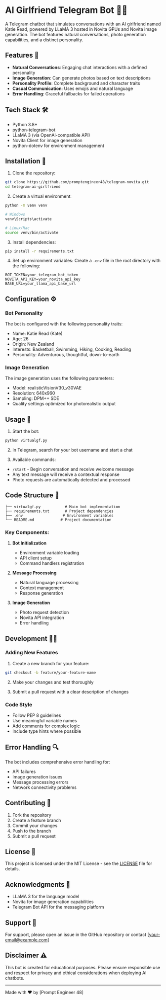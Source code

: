 # AI Girlfriend Telegram Bot 🤖💕

A Telegram chatbot that simulates conversations with an AI girlfriend named Katie Read, powered by LLaMA 3 hosted in Novita GPUs and Novita image generation. The bot features natural conversations, photo generation capabilities, and a distinct personality.

## Features 🌟

- **Natural Conversations**: Engaging chat interactions with a defined personality
- **Image Generation**: Can generate photos based on text descriptions
- **Personality Profile**: Complete background and character traits
- **Casual Communication**: Uses emojis and natural language
- **Error Handling**: Graceful fallbacks for failed operations

## Tech Stack 🛠️

- Python 3.8+
- python-telegram-bot
- LLaMA 3 (via OpenAI-compatible API)
- Novita Client for image generation
- python-dotenv for environment management

## Installation 🔧

1. Clone the repository:
```bash
git clone https://github.com/promptengineer48/telegram-novita.git
cd telegram-ai-girlfriend
```

2. Create a virtual environment:
```bash
python -m venv venv

# Windows
venv\Scripts\activate

# Linux/Mac
source venv/bin/activate
```

3. Install dependencies:
```bash
pip install -r requirements.txt
```

4. Set up environment variables:
Create a `.env` file in the root directory with the following:
```plaintext
BOT_TOKEN=your_telegram_bot_token
NOVITA_API_KEY=your_novita_api_key
BASE_URL=your_llama_api_base_url
```

## Configuration ⚙️

### Bot Personality
The bot is configured with the following personality traits:
- Name: Katie Read (Kate)
- Age: 26
- Origin: New Zealand
- Interests: Basketball, Swimming, Hiking, Cooking, Reading
- Personality: Adventurous, thoughtful, down-to-earth

### Image Generation
The image generation uses the following parameters:
- Model: realisticVisionV30_v30VAE
- Resolution: 640x960
- Sampling: DPM++ SDE
- Quality settings optimized for photorealistic output

## Usage 💬

1. Start the bot:
```bash
python virtualgf.py
```

2. In Telegram, search for your bot username and start a chat

3. Available commands:
- `/start` - Begin conversation and receive welcome message
- Any text message will receive a contextual response
- Photo requests are automatically detected and processed

## Code Structure 📁

```plaintext
├── virtualgf.py           # Main bot implementation
├── requirements.txt       # Project dependencies
├── .env                  # Environment variables
└── README.md            # Project documentation
```

### Key Components:

1. **Bot Initialization**
   - Environment variable loading
   - API client setup
   - Command handlers registration

2. **Message Processing**
   - Natural language processing
   - Context management
   - Response generation

3. **Image Generation**
   - Photo request detection
   - Novita API integration
   - Error handling

## Development 👨‍💻

### Adding New Features

1. Create a new branch for your feature:
```bash
git checkout -b feature/your-feature-name
```

2. Make your changes and test thoroughly

3. Submit a pull request with a clear description of changes

### Code Style

- Follow PEP 8 guidelines
- Use meaningful variable names
- Add comments for complex logic
- Include type hints where possible

## Error Handling 🔍

The bot includes comprehensive error handling for:
- API failures
- Image generation issues
- Message processing errors
- Network connectivity problems

## Contributing 🤝

1. Fork the repository
2. Create a feature branch
3. Commit your changes
4. Push to the branch
5. Submit a pull request

## License 📝

This project is licensed under the MIT License - see the [LICENSE](LICENSE) file for details.

## Acknowledgments 🙏

- LLaMA 3 for the language model
- Novita for image generation capabilities
- Telegram Bot API for the messaging platform

## Support 📧

For support, please open an issue in the GitHub repository or contact [your-email@example.com]

## Disclaimer ⚠️

This bot is created for educational purposes. Please ensure responsible use and respect for privacy and ethical considerations when deploying AI chatbots.

---
Made with ❤️ by [Prompt Engineer 48]

